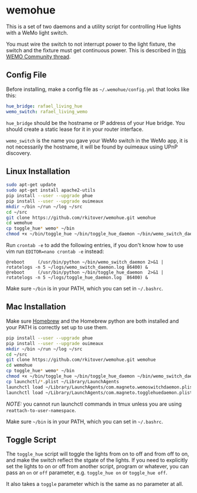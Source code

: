 # wemohue 

This is a set of two daemons and a utility script for controlling Hue lights
with a WeMo light switch.

You must wire the switch to not interrupt power to the light fixture, the switch
and the fixture must get continuous power. This is described in [this WEMO
Community
thread](http://community.wemothat.com/t5/WEMO-Application/Phillips-Hue-WeMo-LIght-Switch-and-IFTTT/td-p/6888
"WEMO Community Thread About Hue Lights").

## Config File

Before installing, make a config file as `~/.wemohue/config.yml` that looks like this:

```yaml
hue_bridge: rafael_living_hue
wemo_switch: rafael_living_wemo
```

`hue_bridge` should be the hostname or IP address of your Hue bridge. You
should create a static lease for it in your router interface.

`wemo_switch` is the name you gave your WeMo switch in the WeMo app, it is not
necessarily the hostname, it will be found by ouimeaux using UPnP discovery.

## Linux Installation

```bash
sudo apt-get update
sudo apt-get install apache2-utils
pip install --user --upgrade phue
pip install --user --upgrade ouimeaux
mkdir ~/bin ~/run ~/log ~/src
cd ~/src
git clone https://github.com/rkitover/wemohue.git wemohue
cd wemohue
cp toggle_hue* wemo* ~/bin
chmod +x ~/bin/toggle_hue ~/bin/toggle_hue_daemon ~/bin/wemo_switch_daemon
```

Run `crontab -e` to add the following entries, if you don't know how to use vim
run `EDITOR=nano crontab -e` instead:

```crontab
@reboot     (/usr/bin/python ~/bin/wemo_switch_daemon 2>&1 | rotatelogs -n 5 ~/logs/wemo_switch_daemon.log 86400) &
@reboot     (/usr/bin/python ~/bin/toggle_hue_daemon  2>&1 | rotatelogs -n 5 ~/logs/toggle_hue_daemon.log  86400) &
```

Make sure `~/bin` is in your PATH, which you can set in `~/.bashrc`.

## Mac Installation

Make sure [Homebrew](http://brew.sh "Mac Homebrew") and the Homebrew python are
both installed and your PATH is correctly set up to use them.

```bash
pip install --user --upgrade phue
pip install --user --upgrade ouimeaux
mkdir ~/bin ~/run ~/log ~/src
cd ~/src
git clone https://github.com/rkitover/wemohue.git wemohue
cd wemohue
cp toggle_hue* wemo* ~/bin
chmod +x ~/bin/toggle_hue ~/bin/toggle_hue_daemon ~/bin/wemo_switch_daemon
cp launchctl/*.plist ~/Library/LaunchAgents
launchctl load ~/Library/LaunchAgents/com.magneto.wemoswitchdaemon.plist
launchctl load ~/Library/LaunchAgents/com.magneto.togglehuedaemon.plist
```

*NOTE:* you cannot run launchctl commands in tmux unless you are using
`reattach-to-user-namespace`.

Make sure `~/bin` is in your PATH, which you can set in `~/.bashrc`.

## Toggle Script

The `toggle_hue` script will toggle the lights from on to off and from off to
on, and make the switch reflect the stgate of the lights. If you need to
explicitly set the lights to on or off from another script, program or
whatever, you can pass an `on` or `off` parameter, e.g. `toggle_hue on` or
`toggle_hue off`.

It also takes a `toggle` parameter which is the same as no parameter at all.
